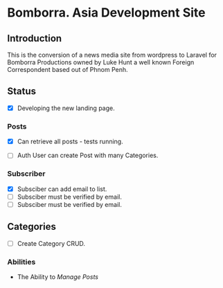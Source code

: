 

# Bomborra. Asia Development Site

## Introduction
This is the conversion of a news media site from wordpress to Laravel for Bomborra Productions owned by Luke Hunt a well known Foreign Correspondent based out of Phnom Penh.

## Status

- [x] Developing the new landing page. 
### Posts
- [x] Can retrieve all posts - tests running.
- [ ] Auth User can create Post with many Categories.


### Subscriber
- [x] Subsciber can add email to list.
- [ ] Subsciber must be verified by email.
- [ ] Subsciber must be verified by email.

## Categories
- [ ] Create Category CRUD.

### Abilities
- The Ability to *Manage Posts*